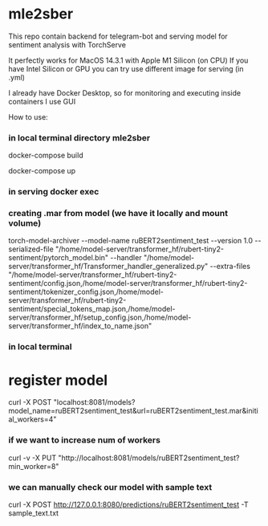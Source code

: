 # mle2sber

This repo contain backend for telegram-bot and serving model for sentiment analysis with TorchServe

It perfectly works for MacOS 14.3.1 with Apple M1 Silicon (on CPU)
If you have Intel Silicon or GPU you can try use different image for serving (in .yml)

I already have Docker Desktop, so for monitoring and executing inside containers I use GUI

How to use:

### in local terminal directory mle2sber

docker-compose build

docker-compose up

### in serving docker exec

### creating .mar from model (we have it locally and mount volume)

torch-model-archiver --model-name ruBERT2sentiment_test --version 1.0 --serialized-file "/home/model-server/transformer_hf/rubert-tiny2-sentiment/pytorch_model.bin" --handler "/home/model-server/transformer_hf/Transformer_handler_generalized.py" --extra-files "/home/model-server/transformer_hf/rubert-tiny2-sentiment/config.json,/home/model-server/transformer_hf/rubert-tiny2-sentiment/tokenizer_config.json,/home/model-server/transformer_hf/rubert-tiny2-sentiment/special_tokens_map.json,/home/model-server/transformer_hf/setup_config.json,/home/model-server/transformer_hf/index_to_name.json"

### in local terminal

# register model

curl -X POST "localhost:8081/models?model_name=ruBERT2sentiment_test&url=ruBERT2sentiment_test.mar&initial_workers=4"

### if we want to increase num of workers

curl -v -X PUT "http://localhost:8081/models/ruBERT2sentiment_test?min_worker=8"  

### we can manually check our model with sample text

curl -X POST http://127.0.0.1:8080/predictions/ruBERT2sentiment_test -T sample_text.txt
